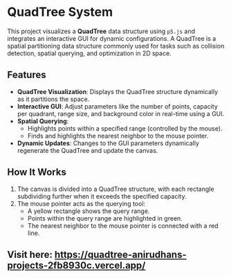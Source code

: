 # QuadTree System

This project visualizes a **QuadTree** data structure using `p5.js` and integrates an interactive GUI for dynamic configurations. A QuadTree is a spatial partitioning data structure commonly used for tasks such as collision detection, spatial querying, and optimization in 2D space.

## Features
- **QuadTree Visualization**: Displays the QuadTree structure dynamically as it partitions the space.
- **Interactive GUI**: Adjust parameters like the number of points, capacity per quadrant, range size, and background color in real-time using a GUI.
- **Spatial Querying**: 
  - Highlights points within a specified range (controlled by the mouse).
  - Finds and highlights the nearest neighbor to the mouse pointer.
- **Dynamic Updates**: Changes to the GUI parameters dynamically regenerate the QuadTree and update the canvas.

## How It Works
1. The canvas is divided into a QuadTree structure, with each rectangle subdividing further when it exceeds the specified capacity.
2. The mouse pointer acts as the querying tool:
   - A yellow rectangle shows the query range.
   - Points within the query range are highlighted in green.
   - The nearest neighbor to the mouse pointer is connected with a red line.
  
## Visit here:  https://quadtree-anirudhans-projects-2fb8930c.vercel.app/
